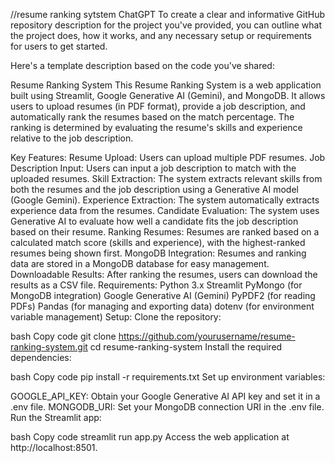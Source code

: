 //resume ranking sytstem
ChatGPT
To create a clear and informative GitHub repository description for the project you've provided, you can outline what the project does, how it works, and any necessary setup or requirements for users to get started.

Here's a template description based on the code you've shared:

Resume Ranking System
This Resume Ranking System is a web application built using Streamlit, Google Generative AI (Gemini), and MongoDB. It allows users to upload resumes (in PDF format), provide a job description, and automatically rank the resumes based on the match percentage. The ranking is determined by evaluating the resume's skills and experience relative to the job description.

Key Features:
Resume Upload: Users can upload multiple PDF resumes.
Job Description Input: Users can input a job description to match with the uploaded resumes.
Skill Extraction: The system extracts relevant skills from both the resumes and the job description using a Generative AI model (Google Gemini).
Experience Extraction: The system automatically extracts experience data from the resumes.
Candidate Evaluation: The system uses Generative AI to evaluate how well a candidate fits the job description based on their resume.
Ranking Resumes: Resumes are ranked based on a calculated match score (skills and experience), with the highest-ranked resumes being shown first.
MongoDB Integration: Resumes and ranking data are stored in a MongoDB database for easy management.
Downloadable Results: After ranking the resumes, users can download the results as a CSV file.
Requirements:
Python 3.x
Streamlit
PyMongo (for MongoDB integration)
Google Generative AI (Gemini)
PyPDF2 (for reading PDFs)
Pandas (for managing and exporting data)
dotenv (for environment variable management)
Setup:
Clone the repository:

bash
Copy code
git clone https://github.com/yourusername/resume-ranking-system.git
cd resume-ranking-system
Install the required dependencies:

bash
Copy code
pip install -r requirements.txt
Set up environment variables:

GOOGLE_API_KEY: Obtain your Google Generative AI API key and set it in a .env file.
MONGODB_URI: Set your MongoDB connection URI in the .env file.
Run the Streamlit app:

bash
Copy code
streamlit run app.py
Access the web application at http://localhost:8501.

